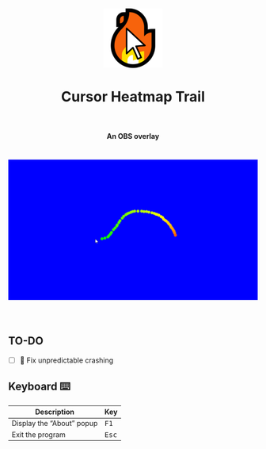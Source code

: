 <h1 align="center">
<a href="https://github.com/girkovarpa/cursor-heatmap-trail">
<img src="app/img/logo.png" alt="cursor-heatmap-trail"/></a><br/><br/>
Cursor Heatmap Trail
<br/>
<br/>
</h1>

<h4 align="center">An OBS overlay</h4>
<h5 align="center"></h5>

<h1 align="center">
<img src="preview.gif" alt="preview" /></a><br/><br/>
</h1>

## TO-DO
- [ ] :bug: Fix unpredictable crashing

## Keyboard ⌨️

| Description                       | Key                                                                 |
| --------------------------------- | -------------------------------------------------------------------- |
| Display the “About” popup | <kbd>F1</kbd> |
| Exit the program       | <kbd>Esc</kbd>      |